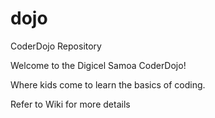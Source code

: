 # dojo
CoderDojo Repository

Welcome to the Digicel Samoa CoderDojo!

Where kids come to learn the basics of coding.

Refer to Wiki for more details
